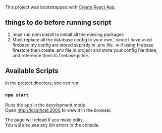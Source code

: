 This project was bootstrapped with [Create React App](https://github.com/facebook/create-react-app).

## things to do before running script 
1. must run npm install to install all the missing packages 
2. Must replace all the database config to your own , since I have used firebase my config are stored sepratly in .env file.
=> if using firebase firestore then create .env file in project and store your config file there, and reference them to firebase.js file.


## Available Scripts

In the project directory, you can run:

### `npm start`

Runs the app in the development mode.<br />
Open [http://localhost:3000](http://localhost:3000) to view it in the browser.

The page will reload if you make edits.<br />
You will also see any lint errors in the console.
